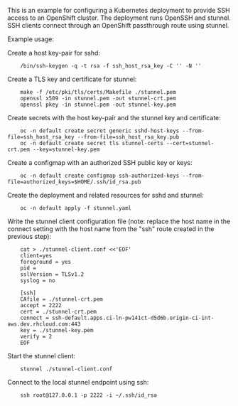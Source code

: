This is an example for configuring a Kubernetes deployment to provide SSH
access to an OpenShift cluster.  The deployment runs OpenSSH and stunnel.
SSH clients connect through an OpenShift passthrough route using stunnel.

Example usage:

Create a host key-pair for sshd:

```
    /bin/ssh-keygen -q -t rsa -f ssh_host_rsa_key -C '' -N ''
```

Create a TLS key and certificate for stunnel:

```
    make -f /etc/pki/tls/certs/Makefile ./stunnel.pem
    openssl x509 -in stunnel.pem -out stunnel-crt.pem
    openssl pkey -in stunnel.pem -out stunnel-key.pem
```

Create secrets with the host key-pair and the stunnel key and certificate:

```
    oc -n default create secret generic sshd-host-keys --from-file=ssh_host_rsa_key --from-file=ssh_host_rsa_key.pub
    oc -n default create secret tls stunnel-certs --cert=stunnel-crt.pem --key=stunnel-key.pem
```

Create a configmap with an authorized SSH public key or keys:

```
    oc -n default create configmap ssh-authorized-keys --from-file=authorized_keys=$HOME/.ssh/id_rsa.pub
```

Create the deployment and related resources for sshd and stunnel:

```
    oc -n default apply -f stunnel.yaml
```

Write the stunnel client configuration file (note: replace the host name in
the connect setting with the host name from the "ssh" route created in the
previous step):

```
    cat > ./stunnel-client.conf <<'EOF'
    client=yes
    foreground = yes
    pid = 
    sslVersion = TLSv1.2
    syslog = no
    
    [ssh]
    CAfile = ./stunnel-crt.pem
    accept = 2222
    cert = ./stunnel-crt.pem
    connect = ssh-default.apps.ci-ln-pw141ct-d5d6b.origin-ci-int-aws.dev.rhcloud.com:443
    key = ./stunnel-key.pem
    verify = 2
    EOF
```

Start the stunnel client:

```
    stunnel ./stunnel-client.conf
```

Connect to the local stunnel endpoint using ssh:

```
    ssh root@127.0.0.1 -p 2222 -i ~/.ssh/id_rsa
```

